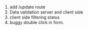 1. add /update route
2. Data validation server and client side
3. client side filtering status
4. buggy double click in form.
